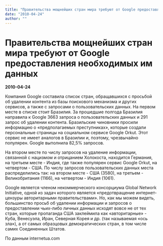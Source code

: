 ```yaml
---
title: "Правительства мощнейших стран мира требуют от Google предоставления необходимых им данных"
date: "2010-04-24"
author: ""
---
```


# Правительства мощнейших стран мира требуют от Google предоставления необходимых им данных

**2010-04-24** 

Компания Google составила список стран, обращавшихся с просьбой об удалении контента из базы поискового механизма и других сервисов, а также с запросами о пользовательских данных. На первом месте в списке стоит Бразилия. За прошедшие полгода Бразилия направила к Google 3663 запроса о пользовательских данных и 291 запрос об удалении контента. Бразильские чиновники просили информацию о «предполагаемых преступниках», которые создали персональные страницы на социальном сервисе Google Orkut. Этот сервис не имеет аналогов в Бразилии и, поэтому, чрезвычайно популярен. Google выполнила 82,5% запросов.

На втором месте по числу запросов на удаление информации, связанной с нацизмом и отрицанием Холокоста, находится Германия, на третьем месте - Индия, где также популярен сервис Google Orkut, на четвертом - США. По числу запросов пользовательских данных места распределились так: на втором месте - США (3580), на третьем - Великобритания (1166), на четвертом - Индия (1061).

Google является членом некоммерческого консорциума Global Network Initiative, одной из задач которого является «предотвращение интернет-цензуры авторитарными правительствами». Но, как мы можем видеть, большинство просьб об удалении информации и запросов о предоставлении чьих-либо личных данных исходят вовсе не от тех стран, которые пропаганда США заклеймила как «авторитарные» - Куба, Венесуэла, Иран, Северная Корея и др. (так называемая «ось зла»), а от самых образцовых демократических стран, в том числе самих Соединенных Штатов.

По данным internetua.com